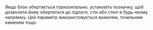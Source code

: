 Якщо блок обертається горизонтально, установіть позначку, щоб дозволити йому обертатися до підлоги, стін або стелі в будь-якому напрямку. Цей параметр використовується важелем, точильним каменем тощо.